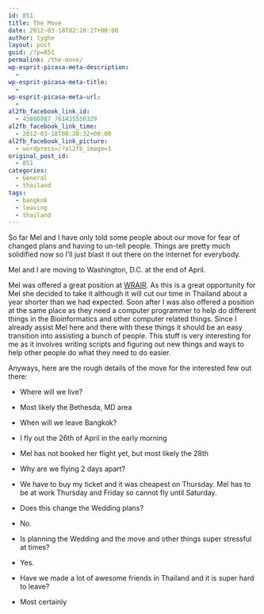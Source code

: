 ```yaml
---
id: 851
title: The Move
date: 2012-03-18T02:28:27+00:00
author: tyghe
layout: post
guid: /?p=851
permalink: /the-move/
wp-esprit-picasa-meta-description:
  - 
wp-esprit-picasa-meta-title:
  - 
wp-esprit-picasa-meta-url:
  - 
al2fb_facebook_link_id:
  - 43800887_761435550329
al2fb_facebook_link_time:
  - 2012-03-18T08:28:32+00:00
al2fb_facebook_link_picture:
  - wordpress=/?al2fb_image=1
original_post_id:
  - 851
categories:
  - General
  - thailand
tags:
  - bangkok
  - leaving
  - thailand
---
```

So far Mel and I have only told some people about our move for fear of changed plans and having to un-tell people. Things are pretty much solidified now so I&#8217;ll just blast it out there on the internet for everybody.

Mel and I are moving to Washington, D.C. at the end of April.

Mel was offered a great position at <a title="WRAIR" href="http://wrair-www.army.mil/" target="_blank">WRAIR</a>. As this is a great opportunity for Mel she decided to take it although it will cut our time in Thailand about a year shorter than we had expected. Soon after I was also offered a position at the same place as they need a computer programmer to help do different things in the Bioinformatics and other computer related things. Since I already assist Mel here and there with these things it should be an easy transition into assisting a bunch of people. This stuff is very interesting for me as it involves writing scripts and figuring out new things and ways to help other people do what they need to do easier.

Anyways, here are the rough details of the move for the interested few out there:

  * Where will we live?
  * Most likely the Bethesda, MD area

  * When will we leave Bangkok?
  * I fly out the 26th of April in the early morning
  * Mel has not booked her flight yet, but most likely the 28th

  * Why are we flying 2 days apart?
  * We have to buy my ticket and it was cheapest on Thursday. Mel has to be at work Thursday and Friday so cannot fly until Saturday.

  * Does this change the Wedding plans?
  * No.

  * Is planning the Wedding and the move and other things super stressful at times?
  * Yes.

  * Have we made a lot of awesome friends in Thailand and it is super hard to leave?
  * Most certainly
